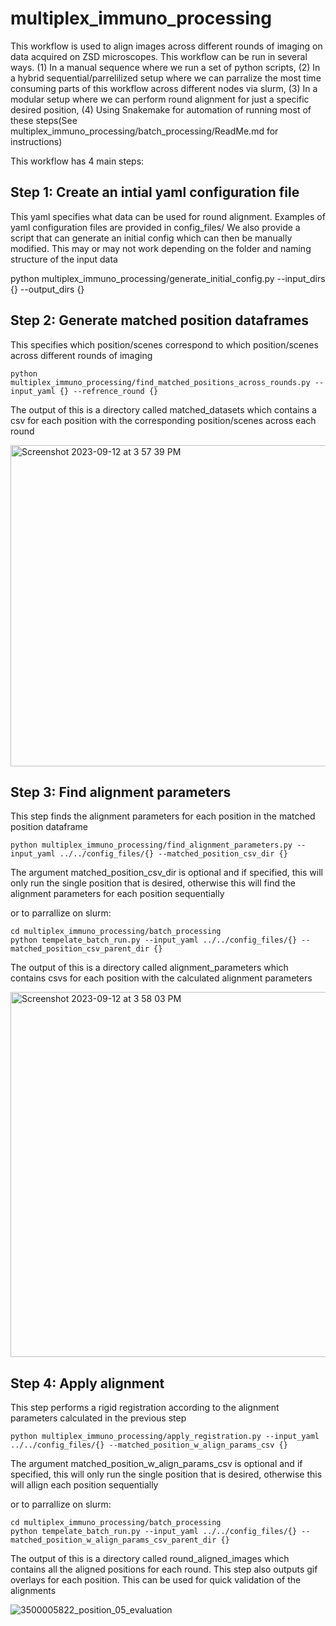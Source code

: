 # multiplex_immuno_processing

This workflow is used to align images across different rounds of imaging on data acquired on ZSD microscopes. This workflow can be run in several ways. (1) In a manual sequence where we run a set of python scripts, (2) In a hybrid sequential/parrelilized setup where we can parralize the most time consuming parts of this workflow across different nodes via slurm, (3) In a modular setup where we can perform round alignment for just a specific desired position, (4) Using Snakemake for automation of running most of these steps(See multiplex_immuno_processing/batch_processing/ReadMe.md for instructions)

This workflow has 4 main steps:

## Step 1: Create an intial yaml configuration file 
This yaml specifies what data can be used for round alignment. Examples of yaml configuration files are provided in config_files/
We also provide a script that can generate an initial config which can then be manually modified. This may or may not work depending on the folder and naming structure of the input data

python multiplex_immuno_processing/generate_initial_config.py --input_dirs {} --output_dirs {}

## Step 2: Generate matched position dataframes
This specifies which position/scenes correspond to which position/scenes across different rounds of imaging

```
python multiplex_immuno_processing/find_matched_positions_across_rounds.py --input_yaml {} --refrence_round {}
```

The output of this is a directory called matched_datasets which contains a csv for each position with the corresponding position/scenes across each round

<img width="514" alt="Screenshot 2023-09-12 at 3 57 39 PM" src="https://github.com/aics-int/multiplex_immuno_processing/assets/40441855/0192c323-78d3-4276-8200-bc415c594d5f">

## Step 3: Find alignment parameters
This step finds the alignment parameters for each position in the matched position dataframe

```
python multiplex_immuno_processing/find_alignment_parameters.py --input_yaml ../../config_files/{} --matched_position_csv_dir {}
```

The argument matched_position_csv_dir is optional and if specified, this will only run the single position that is desired, otherwise this will find the alignment parameters for each position sequentially

or to parrallize on slurm:

```
cd multiplex_immuno_processing/batch_processing
python tempelate_batch_run.py --input_yaml ../../config_files/{} --matched_position_csv_parent_dir {}
```
The output of this is a directory called alignment_parameters which contains csvs for each position with the calculated alignment parameters

<img width="584" alt="Screenshot 2023-09-12 at 3 58 03 PM" src="https://github.com/aics-int/multiplex_immuno_processing/assets/40441855/7dbdb2b1-7ba7-402c-b721-7d2c154df6bc">


## Step 4: Apply alignment

This step performs a rigid registration according to the alignment parameters calculated in the previous step

```
python multiplex_immuno_processing/apply_registration.py --input_yaml ../../config_files/{} --matched_position_w_align_params_csv {}
```

The argument matched_position_w_align_params_csv is optional and if specified, this will only run the single position that is desired, otherwise this will allign each position sequentially

or to parrallize on slurm:

```
cd multiplex_immuno_processing/batch_processing
python tempelate_batch_run.py --input_yaml ../../config_files/{} --matched_position_w_align_params_csv_parent_dir {}
```

The output of this is a directory called round_aligned_images which contains all the aligned positions for each round. 
This step also outputs gif overlays for each position. This can be used for quick validation of the alignments

![3500005822_position_05_evaluation](https://github.com/aics-int/multiplex_immuno_processing/assets/40441855/07868274-cb75-42c3-a554-06a335c0c2b6)







